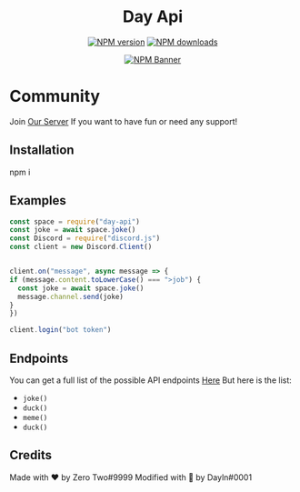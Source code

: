 <div align="center">
  <h1>Day Api</h1>
  <p>
    <a href="https://www.npmjs.com/package/space-api-wrapper"><img src="https://img.shields.io/npm/v/popcat-wrapper?maxAge=3600" alt="NPM version" /></a>
    <a href="https://www.npmjs.com/package/space-api-wrapper"><img src="https://img.shields.io/npm/dt/popcat-wrapper?maxAge=3600" alt="NPM downloads" /></a>
  </p>
  <p>
    <a href="https://www.npmjs.com/package/space-api-wrapper"><img src="https://nodei.co/npm/space-api-wrapper.png?downloads=true&stars=true" alt="NPM Banner"></a>
  </p>
</div>

# Community
<p>Join <a href="https://discord.gg/Wee9zCbDXr">Our Server</a> If you want to have fun or need any support!</p>
 
## Installation

npm i 
## Examples

```js
const space = require("day-api")
const joke = await space.joke()
const Discord = require("discord.js")
const client = new Discord.Client()


client.on("message", async message => {
if (message.content.toLowerCase() === ">job") {
  const joke = await space.joke()
  message.channel.send(joke)
}
})

client.login("bot token")
```

## Endpoints
You can get a full list of the possible API endpoints [Here](https://api.popca.xyz)
But here is the list:
 - `joke()`
- `duck()`
- `meme()`
- `duck()`
## Credits
Made with ❤ by Zero Two#9999
Modified with 💖 by Dayln#0001

